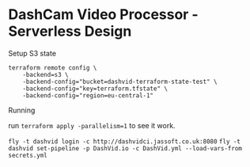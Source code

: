 # DashCam Video Processor - Serverless Design

Setup S3 state

```
terraform remote config \
    -backend=s3 \
    -backend-config="bucket=dashvid-terraform-state-test" \
    -backend-config="key=terraform.tfstate" \
    -backend-config="region=eu-central-1"
```

Running

run `terraform apply -parallelism=1` to see it work.



`fly -t dashvid login -c http://dashvidci.jassoft.co.uk:8080`
`fly -t dashvid set-pipeline -p DashVid.io -c DashVid.yml --load-vars-from secrets.yml`